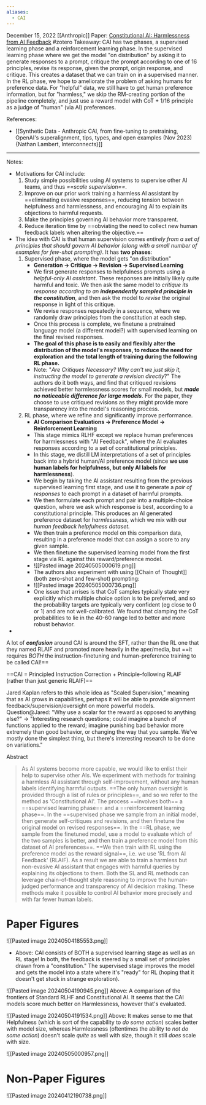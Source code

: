 ```yaml
---
aliases:
  - CAI
---
```

December 15, 2022
[[Anthropic]]
Paper: [Constitutional AI: Harmlessness from AI Feedback](https://arxiv.org/abs/2212.08073)
#zotero 
Takeaway: CAI has two phases, a supervised learning phase and a reinforcement learning phase. In the supervised learning phase where we get the model "on distribution" by asking it to generate responses to a prompt, critique the prompt according to one of 16 principles, revise its response, given the prompt, origin response, and critique. This creates a dataset that we can train on in a supervised manner. In the RL phase, we hope to ameliorate the problem of asking humans for preference data. For "helpful" data, we still have to get human preference information, but for "harmless," we skip the RM-creating portion of the pipeline completely, and just use a reward model with CoT + 1/16 principle as a judge of "human" (via AI) preferences.

References:
- [[Synthetic Data - Anthropic CAI, from fine-tuning to pretraining, OpenAI's superalignment, tips, types, and open examples (Nov 2023) {Nathan Lambert, Interconnects}]]


----

Notes:
- Motivations for CAI include:
	1. Study simple possibilities using AI systems to supervise other AI teams, and thus *==scale supervision==*.
	2. Improve on our prior work training a harmless AI assistant by ==eliminating evasive responses==, reducing tension between helpfulness and harmlessness, and encouraging AI to explain its objections to harmful requests.
	3. Make the principles governing AI behavior more transparent.
	4. Reduce iteration time by ==obviating the need to collect new human feedback labels when altering the objective.==
- The idea with CAI is that human supervision comes *entirely from a set of principles that should govern AI behavior (along with a small number of examples for few-shot prompting)*. It has **two phases**:
	1. Supervised phase, where the model gets "on distribution"
		- **Generation -> Critique -> Revision -> Supervised Learning**
		- We first generate responses to helpfulness prompts using a *helpful-only AI assistant*. These responses are initially likely quite harmful and toxic. We then ask the same model to *critique its response according to an **independently sampled principle in the constitution***, and then ask the model to *revise* the original response in light of this critique.
		- We revise responses repeatedly in a sequence, where we randomly draw principles from the constitution at each step.
		- Once this process is complete, we finetune a pretrained language model (a different model?) with supervised learning on the final revised responses.
		- **The goal of this phase is to easily and flexibly alter the distribution of the model's responses, to reduce the need for exploration and the total length of training during the following RL phase.**
		- Note: "*Are Critiques Necessary? Why can't we just skip it, instructing the model to generate a revision directly*?" The authors do it both ways, and find that critiqued revisions achieved better harmlessness scores for small models, but ***made no noticeable difference for large models***. For the paper, they choose to use critiqued revisions as they might provide more transparency into the model's reasoning process.
	2. RL phase, where we refine and significantly improve performance.
		- **AI Comparison Evaluations -> Preference Model -> Reinforcement Learning**
		- This stage mimics RLHF except we replace human preferences for harmlessness with "AI Feedback", where the AI evaluates responses according to a set of constitutional principles.
		- In this stage, we distill LM interpretations of a set of principles back into a hybrid human/AI preference model (since **we use human labels for helpfulness, but only AI labels for harmlessness**).
		- We begin by taking the AI assistant resulting from the previous supervised learning first stage, and use it to generate a *pair of responses* to each prompt in a dataset of harmful prompts. 
		- We then formulate each prompt and pair into a multiple-choice question, where we ask which response is best, according to a constitutional principle. This produces an AI generated preference dataset for *harmlessness*, which we mix with our *human feedback helpfulness dataset.*
		- We then train a preference model on this comparison data, resulting in a preference model that can assign a score to any given sample.
		- We then finetune the supervised learning model from the first stage via RL against this reward/preference model.
		- ![[Pasted image 20240505000619.png]]
		- The authors also experiment with using [[Chain of Thought]] (both zero-shot and few-shot) prompting:
		- ![[Pasted image 20240505000736.png]]
		- One issue that arrises is that CoT samples typically state very explicitly which multiple choice option is to be preferred, and so the probability targets are typically very confident (eg close to 0 or 1) and are not well-calibrated. We found that clamping the CoT probabilities to lie in the 40-60 range led to better and more robust behavior.
- 


A lot of ***confusion*** around CAI is around the SFT, rather than the RL one that they named RLAIF and promoted more heavily in the aper/media, but ==it requires *BOTH* the instruction-finetuning and human-preference training to be called CAI!==

==CAI = Principled Instruction Correction + Principle-following RLAIF (rather than just generic RLAIF)==

Jared Kaplan refers to this whole idea as "Scaled Supervision," meaning that as AI grows in capabilities, perhaps it will be able to provide alignment feedback/supervision/oversight on more powerful models.
Question@Jared: "Why use a scalar for the reward as opposed to anything else?" -> "Interesting research questions; could imagine a bunch of functions applied to the reward; imagine punishing bad behavior more extremely than good behavior, or changing the way that you sample. We've mostly done the simplest thing, but there's interesting research to be done on variations."

Abstract
> As AI systems become more capable, we would like to enlist their help to supervise other AIs. We experiment with methods for training a harmless AI assistant through self-improvement, without any human labels identifying harmful outputs. ==The only human oversight is provided through a list of rules or principles==, and so we refer to the method as 'Constitutional AI'. The process ==involves both== a ==supervised learning phase== and a ==reinforcement learning phase==. In the ==supervised phase we sample from an initial model, then generate self-critiques and revisions, and then finetune the original model on revised responses==. In the ==RL phase, we sample from the finetuned model, use a model to evaluate which of the two samples is better, and then train a preference model from this dataset of AI preferences==. ==We then train with RL using the preference model as the reward signal==, i.e. we use 'RL from AI Feedback' (RLAIF). As a result we are able to train a harmless but non-evasive AI assistant that engages with harmful queries by explaining its objections to them. Both the SL and RL methods can leverage chain-of-thought style reasoning to improve the human-judged performance and transparency of AI decision making. These methods make it possible to control AI behavior more precisely and with far fewer human labels.


# Paper Figures
![[Pasted image 20240504185553.png]]
- Above: CAI consists of BOTH a supervised learning stage as well as an RL stage! In both, the feedback is steered by a small set of principles drawn from a "constitution." The supervised stage improves the model and gets the model into a state where it's "ready" for RL (hoping that it doesn't get stuck in strange exploration).

![[Pasted image 20240504190945.png]]
Above: A comparison of the frontiers of Standard RLHF and Constitutional AI. It seems that the CAI models score much better on Harmlessness, however that's evaluated.

![[Pasted image 20240504191534.png]]
Above: It makes sense to me that Helpfulness (which is sort of the capability to *do some action*) scales better with model size, whereas Harmlessness (oftentimes the ability to *not do some action*) doesn't scale *quite* as well with size, though it still *does* scale with size.

![[Pasted image 20240505000957.png]]




# Non-Paper Figures

![[Pasted image 20240412190738.png]]